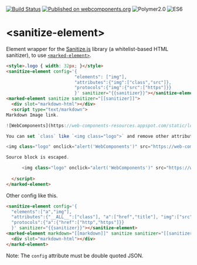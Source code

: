 [![Build Status](https://travis-ci.org/howking/sanitize-element.svg?branch=master)](https://travis-ci.org/howking/sanitize-element)
[![Published on webcomponents.org](https://img.shields.io/badge/webcomponents.org-published-blue.svg)](https://www.webcomponents.org/element/howking/sanitize-element)
![Polymer2.0](https://img.shields.io/badge/Polymer-2.0-blue.svg)
![ES6](https://img.shields.io/badge/es-6-red.svg)

# &lt;sanitize-element&gt;

Element wrapper for the [Sanitize.js](https://github.com/gbirke/Sanitize.js) library (a whitelist-based HTML sanitizer),
to use [`<marked-element>`](https://www.webcomponents.org/element/PolymerElements/marked-element).

<!--
```
<custom-element-demo>
  <template>
    <link rel="import" href="sanitize-element.html">
    <script src="https://cdn.rawgit.com/gbirke/Sanitize.js/master/lib/sanitize.js"></script>
    <link rel="import" href="../marked-element/marked-element.html">
    <dom-bind>
      <template is="dom-bind">
        <next-code-block></next-code-block>
      </template>
    </dom-bind>
  </template>
</custom-element-demo>
```
-->
```html
<style>.logo { width: 32px; }</style>
<sanitize-element config='{
                          "elements": ["img"],
                          "attributes":{"img":["class","src"]},
                          "protocols":{"img":{"src":["https"]}}
                          }' sanitizer="{{sanitizer}}"></sanitize-element>
<marked-element sanitize sanitizer="[[sanitizer]]">
  <div slot="markdown-html"></div>
  <script type="text/markdown">
Markdown Image link.

![WebComponents](https://web-components-resources.appspot.com/static/logo.svg)

You can set `class` like `<img class="logo">` and remove other attributes.

<img class="logo" onclick="alert('WebComponents')" src="https://web-components-resources.appspot.com/static/logo.svg">

Source block is escaped.

      <img class="logo" onclick="alert('WebComponents')" src="https://web-components-resources.appspot.com/static/logo.svg">
      
  </script>
</marked-element>
```

Other config like this.

``` html
<sanitize-element config='{
  "elements":["a","img"],
  "attributes":{"__ALL__":["class"], "a":["href","title"], "img":["src"]},
  "protocols":{"a":{"href":["http","https"]}}
  }' sanitizer="{{sanitizer}}"></sanitize-element>
<marked-element markdown="[[markdown]]" sanitize sanitizer="[[sanitizer]]">
  <div slot="markdown-html"></div>
</markd-element>
```

Note: The `config` attribute must be double quoted JSON.
